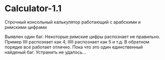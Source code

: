 # Calculator-1.1
Строчный консольный калькулятор работающий с арабскими и римскими цифрами

Выявлен один баг. Некоторые римские цифры распознает не правильно. Пример IIII распознает как 4, IIIII  распознает как 5 и т.д. В обратном порядке все работает отлично.  Пока что это один единственный найденый баг.
Устранить не удалось...
